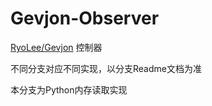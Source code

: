 # Gevjon-Observer
[RyoLee/Gevjon](https://github.com/RyoLee/Gevjon/) 控制器

不同分支对应不同实现，以分支Readme文档为准

本分支为Python内存读取实现
